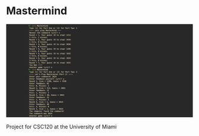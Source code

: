 # Mastermind

![Mastermind on Terminal](https://github.com/javiiicz/Mastermind/blob/main/Mastermind%20Img.png)


Project for CSC120 at the University of Miami
